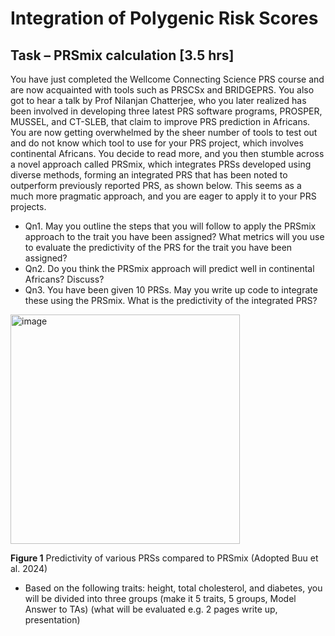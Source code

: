 # Integration of Polygenic Risk Scores

## Task – PRSmix calculation [3.5 hrs]
 
You have just completed the Wellcome Connecting Science PRS course and are now acquainted with tools such as PRSCSx and BRIDGEPRS. You also got to hear a talk by Prof Nilanjan Chatterjee, who you later realized has been involved in developing three latest PRS software programs, PROSPER, MUSSEL, and CT-SLEB, that claim to improve PRS prediction in Africans. You are now getting overwhelmed by the sheer number of tools to test out and do not know which tool to use for your PRS project, which involves continental Africans. You decide to read more, and you then stumble across a novel approach called PRSmix, which integrates PRSs developed using diverse methods, forming an integrated PRS that has been noted to outperform previously reported PRS, as shown below. This seems as a much more pragmatic approach, and you are eager to apply it to your PRS projects.

* Qn1. May you outline the steps that you will follow to apply the PRSmix approach to the trait you have been assigned? What metrics will you use to evaluate the predictivity of the PRS for the trait you have been assigned?
* Qn2. Do you think the PRSmix approach will predict well in continental Africans? Discuss?
* Qn3. You have been given 10 PRSs. May you write up code to integrate these using the PRSmix. What is the predictivity of the integrated PRS?
 
<img width="367" alt="image" src="https://github.com/WCSCourses/PRS2024/assets/13121809/fbb3afbd-3fa2-4c9f-ae68-61a468df7969">

**Figure 1** Predictivity of various PRSs compared to PRSmix (Adopted Buu et al. 2024)

* Based on the following traits: height, total cholesterol, and diabetes, you will be divided into three groups (make it 5 traits, 5 groups, Model Answer to TAs) (what will be evaluated e.g. 2 pages write up, presentation)

  
